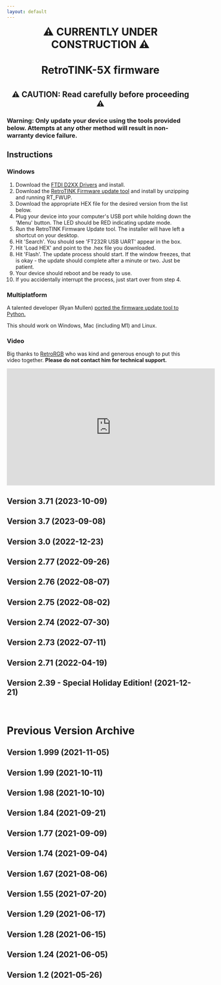 ```yaml
---
layout: default
---
```


<h1 align="center" style="margin-top: 0px;">⚠️ CURRENTLY UNDER CONSTRUCTION ⚠️</h1>

<br />

<h1 align="center" style="margin-top: 0px;">RetroTINK-5X firmware</h1>

<br />

<h2 align="center" style="margin-top: 0px;">⚠️ CAUTION: Read carefully before proceeding ⚠️</h2>

### Warning: Only update your device using the tools provided below. Attempts at any other method will result in non-warranty device failure.

## Instructions️

### Windows

1. Download the [FTDI D2XX Drivers](https://ftdichip.com/wp-content/uploads/2021/08/CDM212364_Setup.zip) and install.
2. Download the [RetroTINK Firmware update tool](https://cdn.jsdelivr.net/gh/retrotink-llc/firmware@main/RetroTINK%20FW%20Tool.zip) and install by unzipping and running RT_FWUP.
3. Download the appropriate HEX file for the desired version from the list below.
4. Plug your device into your computer's USB port while holding down the 'Menu' button. The LED should be RED indicating update mode.
5. Run the RetroTINK Firmware Update tool. The installer will have left a shortcut on your desktop.
6. Hit 'Search'. You should see 'FT232R USB UART' appear in the box.
7. Hit 'Load HEX' and point to the .hex file you downloaded.
8. Hit 'Flash'. The update process should start. If the window freezes, that is okay - the update should complete after a minute or two. Just be patient.
9. Your device should reboot and be ready to use.
10. If you accidentally interrupt the process, just start over from step 4. 

### Multiplatform

A talented developer (Ryan Mullen) [ported the firmware update tool to Python.](https://github.com/rmull/tinkup)

This should work on Windows, Mac (including M1) and Linux.

### Video

Big thanks to [RetroRGB](https://www.retrorgb.com/how-to-update-your-retrotinks-firmware.html) who was kind and generous enough to put this video together. **Please do not contact him for technical support.**

<iframe width="560" height="315" src="https://www.youtube.com/embed/Bva0JXLoq7E?si=Eobt-HF3LD1Lo89_" title="YouTube video player" frameborder="0" allow="accelerometer; autoplay; clipboard-write; encrypted-media; gyroscope; picture-in-picture; web-share" allowfullscreen></iframe>
<br/>

## Version 3.71 (2023-10-09)

## Version 3.7 (2023-09-08)

## Version 3.0 (2022-12-23)

## Version 2.77 (2022-09-26)

## Version 2.76 (2022-08-07)

## Version 2.75 (2022-08-02)

## Version 2.74 (2022-07-30)

## Version 2.73 (2022-07-11)

## Version 2.71 (2022-04-19)

## Version 2.39 - Special Holiday Edition! (2021-12-21)

<br/>

# Previous Version Archive

## Version 1.999 (2021-11-05)

## Version 1.99 (2021-10-11)

## Version 1.98 (2021-10-10)

## Version 1.84 (2021-09-21)

## Version 1.77 (2021-09-09)

## Version 1.74 (2021-09-04)

## Version 1.67 (2021-08-06)

## Version 1.55 (2021-07-20)

## Version 1.29 (2021-06-17)

## Version 1.28 (2021-06-15)

## Version 1.24 (2021-06-05)

## Version 1.2 (2021-05-26)